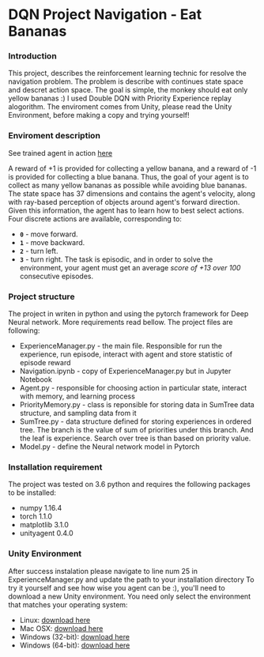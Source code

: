[image1]: https://user-images.githubusercontent.com/10624937/42135619-d90f2f28-7d12-11e8-8823-82b970a54d7e.gif "Trained Agent"
[myagent]: http://www.youtube.com/watch?v=liwftuF-CC4
# DQN Project Navigation - Eat Bananas 
### Introduction
This project, describes the reinforcement learning technic for resolve the navigation problem. 
The problem is describe with continues state space and descret action space.
The goal is simple, the monkey should eat only yellow bananas :) 
I used Double DQN with Priority Experience replay alogorithm.
The enviroment comes from Unity, please read the Unity Environment, before making a copy and trying yourself!
### Enviroment description
See trained agent in action [here](http://www.youtube.com/watch?v=liwftuF-CC4)

A reward of +1 is provided for collecting a yellow banana, and a reward of -1 is provided for collecting a blue banana.  Thus, the goal of your agent is to collect as many yellow bananas as possible while avoiding blue bananas.  
The state space has 37 dimensions and contains the agent's velocity, along with ray-based perception of objects around agent's forward direction.  Given this information, the agent has to learn how to best select actions.  Four discrete actions are available, corresponding to:
- **`0`** - move forward.
- **`1`** - move backward.
- **`2`** - turn left.
- **`3`** - turn right.
The task is episodic, and in order to solve the environment, your agent must get an average *score of +13 over 100* consecutive episodes.

### Project structure
The project in writen in python and using the pytorch framework for Deep Neural network. More requirements read bellow.
The project files are following:
- ExperienceManager.py - the main file.  Responsible for run the experience, run episode, interact with agent and store statistic of episode reward 
- Navigation.ipynb - copy of ExperienceManager.py but in Jupyter Notebook
- Agent.py - responsible for choosing action in particular state, interact with memory, and learning process             
- PriorityMemory.py - class is reponsible for storing data in SumTree data structure, and sampling  data from it
- SumTree.py - data structure defined for storing experiences in ordered tree. The branch is the value of sum of priorities under this branch. And the leaf is experience. Search over tree is than based on priority value.
- Model.py - define the Neural network model in Pytorch

### Installation requirement
The project was tested on 3.6 python and requires the following packages to be installed:
- numpy 1.16.4
- torch 1.1.0
- matplotlib 3.1.0
- unityagent 0.4.0

### Unity Environment
After success instalation please navigate to line num 25 in ExperienceManager.py and update the path to your installation directory
To try it yourself and see how wise you agent can be :), you'll need to download a new Unity environment.
You need only select the environment that matches your operating system:

* Linux: [download here](https://s3-us-west-1.amazonaws.com/udacity-drlnd/P1/Banana/VisualBanana_Linux.zip)
* Mac OSX: [download here](https://s3-us-west-1.amazonaws.com/udacity-drlnd/P1/Banana/VisualBanana.app.zip)
* Windows (32-bit): [download here](https://s3-us-west-1.amazonaws.com/udacity-drlnd/P1/Banana/VisualBanana_Windows_x86.zip)
* Windows (64-bit): [download here](https://s3-us-west-1.amazonaws.com/udacity-drlnd/P1/Banana/VisualBanana_Windows_x86_64.zip)

